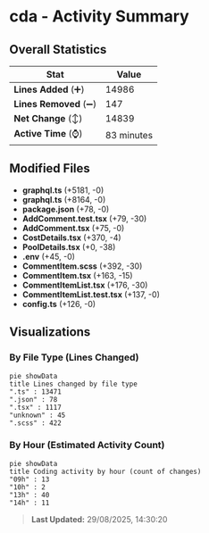 # cda - Activity Summary 

## Overall Statistics

| Stat                   | Value                                                             |
| ---------------------- | ----------------------------------------------------------------- |
| **Lines Added** (➕)   | 14986                                          |
| **Lines Removed** (➖) | 147                                        |
| **Net Change** (↕)    | 14839                |
| **Active Time** (⌚)   | 83 minutes |


## Modified Files
- **graphql.ts** (+5181, -0)
- **graphql.ts** (+8164, -0)
- **package.json** (+78, -0)
- **AddComment.test.tsx** (+79, -30)
- **AddComment.tsx** (+75, -0)
- **CostDetails.tsx** (+370, -4)
- **PoolDetails.tsx** (+0, -38)
- **.env** (+45, -0)
- **CommentItem.scss** (+392, -30)
- **CommentItem.tsx** (+163, -15)
- **CommentItemList.tsx** (+176, -30)
- **CommentItemList.test.tsx** (+137, -0)
- **config.ts** (+126, -0)

## Visualizations

### By File Type (Lines Changed)

```mermaid
pie showData
title Lines changed by file type
".ts" : 13471
".json" : 78
".tsx" : 1117
"unknown" : 45
".scss" : 422
```

### By Hour (Estimated Activity Count)

```mermaid
pie showData
title Coding activity by hour (count of changes)
"09h" : 13
"10h" : 2
"13h" : 40
"14h" : 11
```


> **Last Updated:** 29/08/2025, 14:30:20